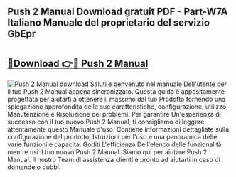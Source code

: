 ## Push 2 Manual Download gratuit PDF - Part-W7A Italiano Manuale del proprietario del servizio GbEpr

# <h2><a href="http://dfd1jtb.blite.top/?on=Push+2+Manual">🔗Download 👉🔴 Push 2 Manual</a></h2>

[![Push 2 Manual download](https://i.imgur.com/lujVjoI.png)](http://dfd1jtb.blite.top/?on=Push+2+Manual)
Saluti e benvenuto nel manuale Dell'utente per il tuo Push 2 Manual appena sincronizzato. Questa guida è appositamente progettata per aiutarti a ottenere il massimo dal tuo Prodotto fornendo una spiegazione approfondita delle sue caratteristiche, configurazione, utilizzo, Manutenzione e Risoluzione dei problemi. Per garantire Un'esperienza di successo con il tuo nuovo Push 2 Manual, ti consigliamo di leggere attentamente questo Manuale d'uso. Contiene informazioni dettagliate sulla configurazione del prodotto, Istruzioni per l'uso e una panoramica delle varie funzioni e capacità. Goditi L'efficienza Dell'elenco delle funzionalità mentre usi il tuo nuovo Push 2 Manual. Siamo qui per aiutare Push 2 Manual. Il nostro Team di assistenza clienti è pronto ad aiutarti in caso di domande o dubbi.
